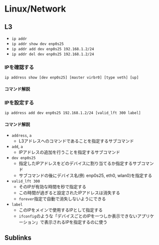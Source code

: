 # Linux/Network
## L3
* `ip addr`
* `ip addr show dev enp0s25`
* `ip addr add dev enp0s25 192.168.1.2/24`
* `ip addr del dev enp0s25 192.168.1.2/24`

### IPを確認する
`ip address show [dev enp0s25] [master virbr0] [type veth] [up]`
#### コマンド解説

### IPを設定する
`ip address add dev enp0s25 192.168.1.2/24 [valid_lft 300 label]`
#### コマンド解説
* `address`, `a`
  - L3アドレスへのコマンドであることを指定するサブコマンド
* `add`, `a`
  - IPアドレスの追加を行うことを指定するサブコマンド
* `dev enp0s25`
  - 指定したIPアドレスをどのデバイスに割り当てるか指定するサブコマンド
  - サブコマンドの後にデバイス名(例: enp0s25, eth0, wlan0)を指定する
* `valid_lft 300`
  - そのIPが有効な時間を秒で指定する
  - この時間が過ぎると設定されたIPアドレスは消失する
  - `forever`指定で自動で消失しないようにできる
* `label`
  - このIPをメインで使用するIPとして指定する
  - `ifconfig`のような「デバイスごとのIPを一つしか表示できないアプリケーション」で表示されるIPを指定するのに使う

## Sublinks